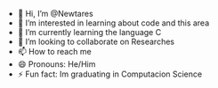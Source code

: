 - 👋 Hi, I’m @Newtares
- 👀 I’m interested in learning about code and this area
- 🌱 I’m currently learning the language C
- 💞️ I’m looking to collaborate on Researches
- 📫 How to reach me 
- 😄 Pronouns: He/Him
- ⚡ Fun fact: Im graduating in Computacion Science

<!---
Newtares/Newtares is a ✨ special ✨ repository because its `README.md` (this file) appears on your GitHub profile.
You can click the Preview link to take a look at your changes.
--->
